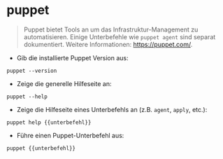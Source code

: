 # puppet

> Puppet bietet Tools an um das Infrastruktur-Management zu automatisieren.
> Einige Unterbefehle wie `puppet agent` sind separat dokumentiert.
> Weitere Informationen: <https://puppet.com/>.

- Gib die installierte Puppet Version aus:

`puppet --version`

- Zeige die generelle Hilfeseite an:

`puppet --help`

- Zeige die Hilfeseite eines Unterbefehls an (z.B. `agent`, `apply`, etc.):

`puppet help {{unterbefehl}}`

- Führe einen Puppet-Unterbefehl aus:

`puppet {{unterbefehl}}`
